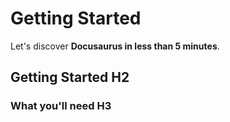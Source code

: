 
# Getting Started


Let's discover **Docusaurus in less than 5 minutes**.

## Getting Started H2



### What you'll need H3

